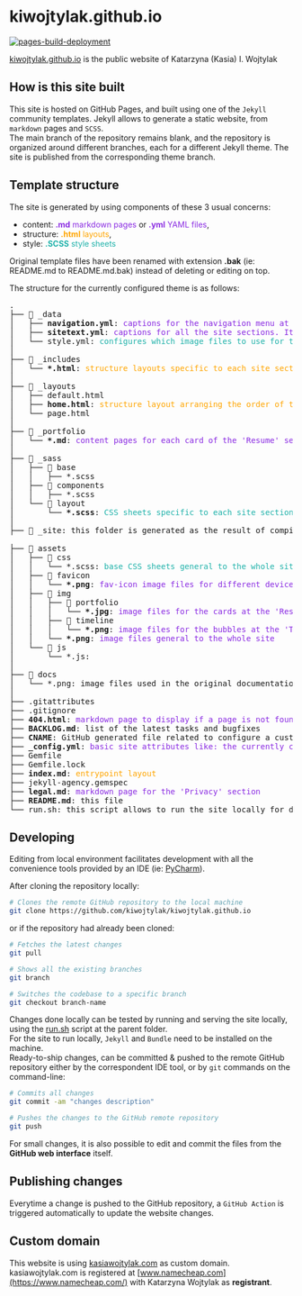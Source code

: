 # kiwojtylak.github.io
[![pages-build-deployment](https://github.com/kiwojtylak/kiwojtylak.github.io/actions/workflows/pages/pages-build-deployment/badge.svg)](https://github.com/kiwojtylak/kiwojtylak.github.io/actions/workflows/pages/pages-build-deployment) 

[kiwojtylak.github.io](https://kiwojtylak.github.io) is the public website of Katarzyna (Kasia) I. Wojtylak

## How is this site built
This site is hosted on GitHub Pages, and built using one of the `Jekyll` community templates. Jekyll allows to generate a static website, from `markdown` pages and `SCSS`.  
The main branch of the repository remains blank, and the repository is organized around different branches, each for a different Jekyll theme.
The site is published from the corresponding theme branch.

## Template structure  
The site is generated by using components of these 3 usual concerns: 
- content: <span style="color:blueviolet">**.md** markdown pages</span> or <span style="color:blueviolet">**.yml** YAML files</span>, 
- structure: <span style="color:orange">**.html** layouts</span>,
- style: <span style="color:lightseagreen">**.SCSS** style sheets</span>

Original template files have been renamed with extension **.bak** (ie: README.md to README.md.bak) instead of deleting or editing on top.  

The structure for the currently configured theme is as follows:
<pre>
.
├── 📁 _data
│   ├── <b>navigation.yml</b>: <span style="color:blueviolet">captions for the navigation menu at the top</span>
│   ├── <b>sitetext.yml</b>: <span style="color:blueviolet">captions for all the site sections. It is possible to specify contents for different 'LOCALE'</span>
│   └── style.yml: <span style="color:lightseagreen">configures which image files to use for the header and the contact sections</span>
│
├── 📁 _includes
│   └── <b>*.html</b>: <span style="color:orange">structure layouts specific to each site section</span>
│
├── 📁 _layouts
│   ├── default.html
│   ├── <b>home.html</b>: <span style="color:orange">structure layout arranging the order of the sections</span>
│   └── page.html
│
├── 📁 _portfolio
│   └── <b>*.md</b>: <span style="color:blueviolet">content pages for each card of the 'Resume' section</span>
│
├── 📁 _sass
│   ├── 📁 base
│   │   ├── *.scss
│   ├── 📁 components
│   │   ├── *.scss
│   └── 📁 layout
│       └── <b>*.scss</b>: <span style="color:lightseagreen">CSS sheets specific to each site section</span>
│
├── 📁 _site: this folder is generated as the result of compiling the site

├── 📁 assets
│   ├── 📁 css
│   │   └── *.scss: <span style="color:lightseagreen">base CSS sheets general to the whole site</span>
│   ├── 📁 favicon
│   │   └── <b>*.png</b>: <span style="color:blueviolet">fav-icon image files for different devices</span>
│   ├── 📁 img
│   │   ├── 📁 portfolio
│   │   │   └── <b>*.jpg</b>: <span style="color:blueviolet">image files for the cards at the 'Resume' section</span>
│   │   ├── 📁 timeline
│   │   │   └── <b>*.png</b>: <span style="color:blueviolet">image files for the bubbles at the 'Timeline' section</span>
│   │   └── <b>*.png</b>: <span style="color:blueviolet">image files general to the whole site</span>
│   └── 📁 js
│       └── *.js: 
│
├── 📁 docs
│   └── *.png: image files used in the original documentation of the template
│
├── .gitattributes
├── .gitignore
├── <b>404.html</b>: <span style="color:blueviolet">markdown page to display if a page is not found</span>
├── <b>BACKLOG.md</b>: list of the latest tasks and bugfixes
├── <b>CNAME</b>: GitHub generated file related to configure a custom domain
├── <b>_config.yml</b>: <span style="color:blueviolet">basic site attributes like: the currently configured theme, the hosting URL, tittle (displayed in several places), contact e-mail, description, author, selected locale, Google Analytics tracking code, or whether the portfolio section is displayed</span>
├── Gemfile
├── Gemfile.lock
├── <b>index.md</b>: <span style="color:orange">entrypoint layout</span>
├── jekyll-agency.gemspec
├── <b>legal.md</b>: <span style="color:blueviolet">markdown page for the 'Privacy' section</span>
├── <b>README.md</b>: this file
└── run.sh: this script allows to run the site locally for development
</pre>

## Developing
Editing from local environment facilitates development with all the convenience tools provided by an IDE (ie: [PyCharm](https://www.jetbrains.com/pycharm/)).

After cloning the repository locally:
```bash
# Clones the remote GitHub repository to the local machine
git clone https://github.com/kiwojtylak/kiwojtylak.github.io
```
or if the repository had already been cloned:
```bash
# Fetches the latest changes
git pull
```

```bash
# Shows all the existing branches
git branch
```
```bash
# Switches the codebase to a specific branch
git checkout branch-name
```
Changes done locally can be tested by running and serving the site locally, using the [run.sh](/run.sh) script at the parent folder.  
For the site to run locally, `Jekyll` and `Bundle` need to be installed on the machine.  
Ready-to-ship changes, can be committed & pushed to the remote GitHub repository either by the correspondent IDE tool, or by `git` commands on the command-line:
```bash
# Commits all changes
git commit -am "changes description"
```
```bash
# Pushes the changes to the GitHub remote repository
git push
```

For small changes, it is also possible to edit and commit the files from the **GitHub web interface** itself.  

## Publishing changes
Everytime a change is pushed to the GitHub repository, a `GitHub Action` is triggered automatically to update the website changes.

## Custom domain
This website is using [kasiawojtylak.com](https://kasiawojtylak.com) as custom domain.  
kasiawojtylak.com is registered at [www.namecheap.com](https://www.namecheap.com/) with Katarzyna Wojtylak as **registrant**.
